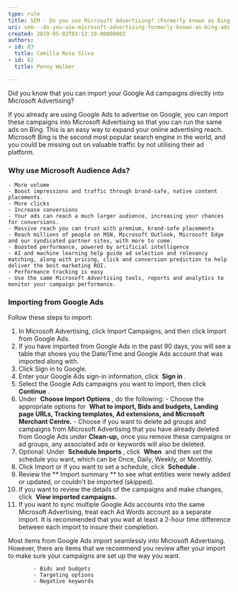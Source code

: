 ```yaml
---
type: rule
title: SEM - Do you use Microsoft Advertising? (Formerly known as Bing Ads)
uri: sem---do-you-use-microsoft-advertising-formerly-known-as-bing-ads
created: 2019-05-02T03:53:19.0000000Z
authors:
- id: 83
  title: Camilla Rosa Silva
- id: 62
  title: Penny Walker

---
```


Did you know that you can import your Google Ad campaigns directly into Microsoft Advertising? 




If you already are using Google Ads to advertise on Google, you can import these campaigns into Microsoft Advertising so that you can run the same ads on Bing. This is an easy way to expand your online advertising reach. Microsoft Bing is the second most popular search engine in the world, and you could be missing out on valuable traffic by not utilising their ad platform. 

 
### Why use Microsoft Audience Ads?




    - More volume
    - Boost impressions and traffic through brand-safe, native content placements.
    - More clicks
    - Increase conversions
    - Your ads can reach a much larger audience, increasing your chances for conversions.
    - Massive reach you can trust with premium, brand-safe placements
    - Reach millions of people on MSN, Microsoft Outlook, Microsoft Edge and our syndicated partner sites, with more to come.
    - Boosted performance, powered by artificial intelligence
    - AI and machine learning help guide ad selection and relevancy matching, along with pricing, click and conversion prediction to help deliver the best marketing ROI.
    - Performance tracking is easy
    - Use the same Microsoft Advertising tools, reports and analytics to monitor your campaign performance.



### Importing from Google Ads


Follow these steps to import:

1. In Microsoft Advertising, click Import Campaigns, and then click Import from Google Ads.
2. If you have imported from Google Ads in the past 90 days, you will see a table that shows you the Date/Time and Google Ads account that was imported along with.
3. Click Sign in to Google.
4. Enter your Google Ads sign-in information, click  **Sign in** .
5. Select the Google Ads campaigns you want to import, then click  **Continue** .
6. Under  **Choose Import Options** , do the following:
            - Choose the appropriate options for  **What to import, Bids and budgets, Landing page URLs, Tracking templates, Ad extensions, and Microsoft Merchant Centre.**
            - Choose if you want to delete ad groups and campaigns from Microsoft Advertising that you have already deleted from Google Ads under  **Clean-up,** once you remove these campaigns or ad groups, any associated ads or keywords will also be deleted.
7. Optional: Under  **Schedule Imports** , click  **When**  and then set the schedule you want, which can be Once, Daily, Weekly, or Monthly.
8. Click Import or if you want to set a schedule, click  **Schedule** .
9. Review the ** Import summary ** to see what entities were newly added or updated, or couldn't be imported (skipped).
10. If you want to review the details of the campaigns and make changes, click  **View imported campaigns.**
11. If you want to sync multiple Google Ads accounts into the same Microsoft Advertising, treat each Ad Words account as a separate import. It is recommended that you wait at least a 2-hour time difference between each import to insure their completion.








Most items from Google Ads import seamlessly into Microsoft Advertising. However, there are items that we recommend you review after your import to make sure your campaigns are set up the way you want.

            - Bids and budgets
            - Targeting options
            - Negative keywords
